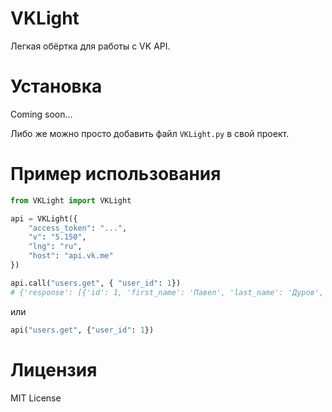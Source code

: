 # VKLight
 Легкая обёртка для работы с VK API.

# Установка
Coming soon...

Либо же можно просто добавить файл `VKLight.py` в свой проект.

# Пример использования

```python
from VKLight import VKLight

api = VKLight({
	"access_token": "...",
	"v": "5.150",
	"lng": "ru",
	"host": "api.vk.me"
})
```
```python
api.call("users.get", { "user_id": 1}) 
# {'response': [{'id': 1, 'first_name': 'Павел', 'last_name': 'Дуров', 'is_closed': False, 'can_access_closed': True}]}
```
или 
```python
api("users.get", {"user_id": 1})
```

# Лицензия
MIT License
